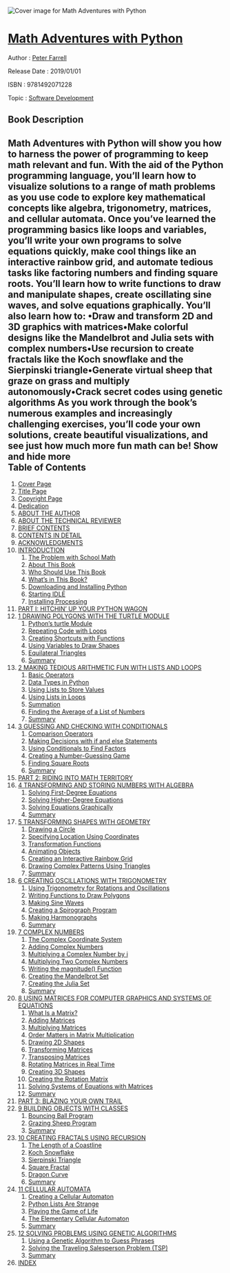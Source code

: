 ![Cover image for Math Adventures with Python](https://imgdetail.ebookreading.net/cover/cover/software_development/EB9781492071228.jpg)

[Math Adventures with Python](https://ebookreading.net/view/book/Math+Adventures+with+Python-EB9781492071228_1.html "Math Adventures with Python")
====================================================================================================================

Author : [Peter Farrell](https://ebookreading.net/search/author/Peter+Farrell)

Release Date : 2019/01/01

ISBN : 9781492071228

Topic : [Software Development](https://ebookreading.net/search/category/software-development)

Book Description
-----------------

 Math Adventures with Python will show you how to harness the power of programming to keep math relevant and fun. With the aid of the Python programming language, you’ll learn how to visualize solutions to a range of math problems as you use code to explore key mathematical concepts like algebra, trigonometry, matrices, and cellular automata.
Once you’ve learned the programming basics like loops and variables, you’ll write your own programs to solve equations quickly, make cool things like an interactive rainbow grid, and automate tedious tasks like factoring numbers and finding square roots. You’ll learn how to write functions to draw and manipulate shapes, create oscillating sine waves, and solve equations graphically.
You’ll also learn how to:
•Draw and transform 2D and 3D graphics with matrices•Make colorful designs like the Mandelbrot and Julia sets with complex numbers•Use recursion to create fractals like the Koch snowflake and the Sierpinski triangle•Generate virtual sheep that graze on grass and multiply autonomously•Crack secret codes using genetic algorithms
As you work through the book’s numerous examples and increasingly challenging exercises, you’ll code your own solutions, create beautiful visualizations, and see just how much more fun math can be!
        Show and hide more                
Table of Contents
-----------------

1. [Cover Page](https://ebookreading.net/view/book/Math+Adventures+with+Python-EB9781492071228_1.html)
1. [Title Page](https://ebookreading.net/view/book/Math+Adventures+with+Python-EB9781492071228_2.html)
1. [Copyright Page](https://ebookreading.net/view/book/Math+Adventures+with+Python-EB9781492071228_3.html)
1. [Dedication](https://ebookreading.net/view/book/Math+Adventures+with+Python-EB9781492071228_4.html)
1. [ABOUT THE AUTHOR](https://ebookreading.net/view/book/Math+Adventures+with+Python-EB9781492071228_5.html)
1. [ABOUT THE TECHNICAL REVIEWER](https://ebookreading.net/view/book/Math+Adventures+with+Python-EB9781492071228_6.html)
1. [BRIEF CONTENTS](https://ebookreading.net/view/book/Math+Adventures+with+Python-EB9781492071228_7.html)
1. [CONTENTS IN DETAIL](https://ebookreading.net/view/book/Math+Adventures+with+Python-EB9781492071228_8.html)
1. [ACKNOWLEDGMENTS](https://ebookreading.net/view/book/Math+Adventures+with+Python-EB9781492071228_9.html#ack)
1. [INTRODUCTION](https://ebookreading.net/view/book/Math+Adventures+with+Python-EB9781492071228_10.html#ch00)
    1. [The Problem with School Math](https://ebookreading.net/view/book/Math+Adventures+with+Python-EB9781492071228_10.html#ch00_1)
    1. [About This Book](https://ebookreading.net/view/book/Math+Adventures+with+Python-EB9781492071228_10.html#ch00_2)
    1. [Who Should Use This Book](https://ebookreading.net/view/book/Math+Adventures+with+Python-EB9781492071228_10.html#ch00_3)
    1. [What’s in This Book?](https://ebookreading.net/view/book/Math+Adventures+with+Python-EB9781492071228_10.html#ch00_4)
    1. [Downloading and Installing Python](https://ebookreading.net/view/book/Math+Adventures+with+Python-EB9781492071228_10.html#ch00_5)
    1. [Starting IDLE](https://ebookreading.net/view/book/Math+Adventures+with+Python-EB9781492071228_10.html#ch00_6)
    1. [Installing Processing](https://ebookreading.net/view/book/Math+Adventures+with+Python-EB9781492071228_10.html#ch00_7)
1. [PART I: HITCHIN’ UP YOUR PYTHON WAGON](https://ebookreading.net/view/book/Math+Adventures+with+Python-EB9781492071228_11.html#part1)
1. [1 DRAWING POLYGONS WITH THE TURTLE MODULE](https://ebookreading.net/view/book/Math+Adventures+with+Python-EB9781492071228_12.html#ch01)
    1. [Python’s turtle Module](https://ebookreading.net/view/book/Math+Adventures+with+Python-EB9781492071228_12.html#ch01_1)
    1. [Repeating Code with Loops](https://ebookreading.net/view/book/Math+Adventures+with+Python-EB9781492071228_12.html#ch01_2)
    1. [Creating Shortcuts with Functions](https://ebookreading.net/view/book/Math+Adventures+with+Python-EB9781492071228_12.html#ch01_3)
    1. [Using Variables to Draw Shapes](https://ebookreading.net/view/book/Math+Adventures+with+Python-EB9781492071228_12.html#ch01_4)
    1. [Equilateral Triangles](https://ebookreading.net/view/book/Math+Adventures+with+Python-EB9781492071228_12.html#ch01_5)
    1. [Summary](https://ebookreading.net/view/book/Math+Adventures+with+Python-EB9781492071228_12.html#ch01_6)
1. [2 MAKING TEDIOUS ARITHMETIC FUN WITH LISTS AND LOOPS](https://ebookreading.net/view/book/Math+Adventures+with+Python-EB9781492071228_13.html#ch02)
    1. [Basic Operators](https://ebookreading.net/view/book/Math+Adventures+with+Python-EB9781492071228_13.html#ch02_1)
    1. [Data Types in Python](https://ebookreading.net/view/book/Math+Adventures+with+Python-EB9781492071228_13.html#ch02_2)
    1. [Using Lists to Store Values](https://ebookreading.net/view/book/Math+Adventures+with+Python-EB9781492071228_13.html#ch02_3)
    1. [Using Lists in Loops](https://ebookreading.net/view/book/Math+Adventures+with+Python-EB9781492071228_13.html#ch02_4)
    1. [Summation](https://ebookreading.net/view/book/Math+Adventures+with+Python-EB9781492071228_13.html#ch02_5)
    1. [Finding the Average of a List of Numbers](https://ebookreading.net/view/book/Math+Adventures+with+Python-EB9781492071228_13.html#ch02_6)
    1. [Summary](https://ebookreading.net/view/book/Math+Adventures+with+Python-EB9781492071228_13.html#ch02_7)
1. [3 GUESSING AND CHECKING WITH CONDITIONALS](https://ebookreading.net/view/book/Math+Adventures+with+Python-EB9781492071228_14.html#ch03)
    1. [Comparison Operators](https://ebookreading.net/view/book/Math+Adventures+with+Python-EB9781492071228_14.html#ch03_1)
    1. [Making Decisions with if and else Statements](https://ebookreading.net/view/book/Math+Adventures+with+Python-EB9781492071228_14.html#ch03_2)
    1. [Using Conditionals to Find Factors](https://ebookreading.net/view/book/Math+Adventures+with+Python-EB9781492071228_14.html#ch03_3)
    1. [Creating a Number-Guessing Game](https://ebookreading.net/view/book/Math+Adventures+with+Python-EB9781492071228_14.html#ch03_4)
    1. [Finding Square Roots](https://ebookreading.net/view/book/Math+Adventures+with+Python-EB9781492071228_14.html#ch03_5)
    1. [Summary](https://ebookreading.net/view/book/Math+Adventures+with+Python-EB9781492071228_14.html#ch03_6)
1. [PART 2: RIDING INTO MATH TERRITORY](https://ebookreading.net/view/book/Math+Adventures+with+Python-EB9781492071228_15.html#part2)
1. [4 TRANSFORMING AND STORING NUMBERS WITH ALGEBRA](https://ebookreading.net/view/book/Math+Adventures+with+Python-EB9781492071228_16.html#ch04)
    1. [Solving First-Degree Equations](https://ebookreading.net/view/book/Math+Adventures+with+Python-EB9781492071228_16.html#ch04_1)
    1. [Solving Higher-Degree Equations](https://ebookreading.net/view/book/Math+Adventures+with+Python-EB9781492071228_16.html#ch04_2)
    1. [Solving Equations Graphically](https://ebookreading.net/view/book/Math+Adventures+with+Python-EB9781492071228_16.html#ch04_3)
    1. [Summary](https://ebookreading.net/view/book/Math+Adventures+with+Python-EB9781492071228_16.html#ch04_4)
1. [5 TRANSFORMING SHAPES WITH GEOMETRY](https://ebookreading.net/view/book/Math+Adventures+with+Python-EB9781492071228_17.html#ch05)
    1. [Drawing a Circle](https://ebookreading.net/view/book/Math+Adventures+with+Python-EB9781492071228_17.html#ch05_1)
    1. [Specifying Location Using Coordinates](https://ebookreading.net/view/book/Math+Adventures+with+Python-EB9781492071228_17.html#ch05_2)
    1. [Transformation Functions](https://ebookreading.net/view/book/Math+Adventures+with+Python-EB9781492071228_17.html#ch05_3)
    1. [Animating Objects](https://ebookreading.net/view/book/Math+Adventures+with+Python-EB9781492071228_17.html#ch05_4)
    1. [Creating an Interactive Rainbow Grid](https://ebookreading.net/view/book/Math+Adventures+with+Python-EB9781492071228_17.html#ch05_5)
    1. [Drawing Complex Patterns Using Triangles](https://ebookreading.net/view/book/Math+Adventures+with+Python-EB9781492071228_17.html#ch05_6)
    1. [Summary](https://ebookreading.net/view/book/Math+Adventures+with+Python-EB9781492071228_17.html#ch05_7)
1. [6 CREATING OSCILLATIONS WITH TRIGONOMETRY](https://ebookreading.net/view/book/Math+Adventures+with+Python-EB9781492071228_18.html#ch06)
    1. [Using Trigonometry for Rotations and Oscillations](https://ebookreading.net/view/book/Math+Adventures+with+Python-EB9781492071228_18.html#ch06_1)
    1. [Writing Functions to Draw Polygons](https://ebookreading.net/view/book/Math+Adventures+with+Python-EB9781492071228_18.html#ch06_2)
    1. [Making Sine Waves](https://ebookreading.net/view/book/Math+Adventures+with+Python-EB9781492071228_18.html#ch06_3)
    1. [Creating a Spirograph Program](https://ebookreading.net/view/book/Math+Adventures+with+Python-EB9781492071228_18.html#ch06_4)
    1. [Making Harmonographs](https://ebookreading.net/view/book/Math+Adventures+with+Python-EB9781492071228_18.html#ch06_5)
    1. [Summary](https://ebookreading.net/view/book/Math+Adventures+with+Python-EB9781492071228_18.html#ch06_6)
1. [7 COMPLEX NUMBERS](https://ebookreading.net/view/book/Math+Adventures+with+Python-EB9781492071228_19.html#ch07)
    1. [The Complex Coordinate System](https://ebookreading.net/view/book/Math+Adventures+with+Python-EB9781492071228_19.html#ch07_1)
    1. [Adding Complex Numbers](https://ebookreading.net/view/book/Math+Adventures+with+Python-EB9781492071228_19.html#ch07_2)
    1. [Multiplying a Complex Number by i](https://ebookreading.net/view/book/Math+Adventures+with+Python-EB9781492071228_19.html#ch07_3)
    1. [Multiplying Two Complex Numbers](https://ebookreading.net/view/book/Math+Adventures+with+Python-EB9781492071228_19.html#ch07_4)
    1. [Writing the magnitude() Function](https://ebookreading.net/view/book/Math+Adventures+with+Python-EB9781492071228_19.html#ch07_5)
    1. [Creating the Mandelbrot Set](https://ebookreading.net/view/book/Math+Adventures+with+Python-EB9781492071228_19.html#ch07_6)
    1. [Creating the Julia Set](https://ebookreading.net/view/book/Math+Adventures+with+Python-EB9781492071228_19.html#ch07_7)
    1. [Summary](https://ebookreading.net/view/book/Math+Adventures+with+Python-EB9781492071228_19.html#ch07_8)
1. [8 USING MATRICES FOR COMPUTER GRAPHICS AND SYSTEMS OF EQUATIONS](https://ebookreading.net/view/book/Math+Adventures+with+Python-EB9781492071228_20.html#ch08)
    1. [What Is a Matrix?](https://ebookreading.net/view/book/Math+Adventures+with+Python-EB9781492071228_20.html#ch08_1)
    1. [Adding Matrices](https://ebookreading.net/view/book/Math+Adventures+with+Python-EB9781492071228_20.html#ch08_2)
    1. [Multiplying Matrices](https://ebookreading.net/view/book/Math+Adventures+with+Python-EB9781492071228_20.html#ch08_3)
    1. [Order Matters in Matrix Multiplication](https://ebookreading.net/view/book/Math+Adventures+with+Python-EB9781492071228_20.html#ch08_4)
    1. [Drawing 2D Shapes](https://ebookreading.net/view/book/Math+Adventures+with+Python-EB9781492071228_20.html#ch08_5)
    1. [Transforming Matrices](https://ebookreading.net/view/book/Math+Adventures+with+Python-EB9781492071228_20.html#ch08_6)
    1. [Transposing Matrices](https://ebookreading.net/view/book/Math+Adventures+with+Python-EB9781492071228_20.html#ch08_7)
    1. [Rotating Matrices in Real Time](https://ebookreading.net/view/book/Math+Adventures+with+Python-EB9781492071228_20.html#ch08_8)
    1. [Creating 3D Shapes](https://ebookreading.net/view/book/Math+Adventures+with+Python-EB9781492071228_20.html#ch08_9)
    1. [Creating the Rotation Matrix](https://ebookreading.net/view/book/Math+Adventures+with+Python-EB9781492071228_20.html#ch08_10)
    1. [Solving Systems of Equations with Matrices](https://ebookreading.net/view/book/Math+Adventures+with+Python-EB9781492071228_20.html#ch08_11)
    1. [Summary](https://ebookreading.net/view/book/Math+Adventures+with+Python-EB9781492071228_20.html#ch08_12)
1. [PART 3: BLAZING YOUR OWN TRAIL](https://ebookreading.net/view/book/Math+Adventures+with+Python-EB9781492071228_21.html#part3)
1. [9 BUILDING OBJECTS WITH CLASSES](https://ebookreading.net/view/book/Math+Adventures+with+Python-EB9781492071228_22.html#ch09)
    1. [Bouncing Ball Program](https://ebookreading.net/view/book/Math+Adventures+with+Python-EB9781492071228_22.html#ch09_1)
    1. [Grazing Sheep Program](https://ebookreading.net/view/book/Math+Adventures+with+Python-EB9781492071228_22.html#ch09_2)
    1. [Summary](https://ebookreading.net/view/book/Math+Adventures+with+Python-EB9781492071228_22.html#ch09_3)
1. [10 CREATING FRACTALS USING RECURSION](https://ebookreading.net/view/book/Math+Adventures+with+Python-EB9781492071228_23.html#ch10)
    1. [The Length of a Coastline](https://ebookreading.net/view/book/Math+Adventures+with+Python-EB9781492071228_23.html#ch10_1)
    1. [Koch Snowflake](https://ebookreading.net/view/book/Math+Adventures+with+Python-EB9781492071228_23.html#ch10_2)
    1. [Sierpinski Triangle](https://ebookreading.net/view/book/Math+Adventures+with+Python-EB9781492071228_23.html#ch10_3)
    1. [Square Fractal](https://ebookreading.net/view/book/Math+Adventures+with+Python-EB9781492071228_23.html#ch10_4)
    1. [Dragon Curve](https://ebookreading.net/view/book/Math+Adventures+with+Python-EB9781492071228_23.html#ch10_5)
    1. [Summary](https://ebookreading.net/view/book/Math+Adventures+with+Python-EB9781492071228_23.html#ch10_6)
1. [11 CELLULAR AUTOMATA](https://ebookreading.net/view/book/Math+Adventures+with+Python-EB9781492071228_24.html#ch11)
    1. [Creating a Cellular Automaton](https://ebookreading.net/view/book/Math+Adventures+with+Python-EB9781492071228_24.html#ch11_1)
    1. [Python Lists Are Strange](https://ebookreading.net/view/book/Math+Adventures+with+Python-EB9781492071228_24.html#ch11_2)
    1. [Playing the Game of Life](https://ebookreading.net/view/book/Math+Adventures+with+Python-EB9781492071228_24.html#ch11_3)
    1. [The Elementary Cellular Automaton](https://ebookreading.net/view/book/Math+Adventures+with+Python-EB9781492071228_24.html#ch11_4)
    1. [Summary](https://ebookreading.net/view/book/Math+Adventures+with+Python-EB9781492071228_24.html#ch11_5)
1. [12 SOLVING PROBLEMS USING GENETIC ALGORITHMS](https://ebookreading.net/view/book/Math+Adventures+with+Python-EB9781492071228_25.html#ch12)
    1. [Using a Genetic Algorithm to Guess Phrases](https://ebookreading.net/view/book/Math+Adventures+with+Python-EB9781492071228_25.html#ch12_1)
    1. [Solving the Traveling Salesperson Problem (TSP)](https://ebookreading.net/view/book/Math+Adventures+with+Python-EB9781492071228_25.html#ch12_2)
    1. [Summary](https://ebookreading.net/view/book/Math+Adventures+with+Python-EB9781492071228_25.html#ch12_3)
1. [INDEX](https://ebookreading.net/view/book/Math+Adventures+with+Python-EB9781492071228_26.html#index)
